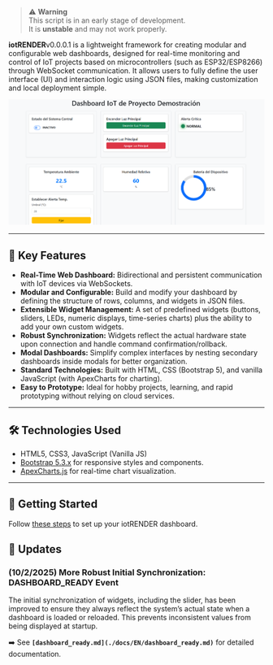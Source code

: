 > ⚠️ **Warning**  
> This script is in an early stage of development.  
> It is **unstable** and may not work properly.

**iotRENDER**v0.0.0.1  is a lightweight framework for creating modular and configurable web dashboards, designed for real-time monitoring and control of IoT projects based on microcontrollers (such as ESP32/ESP8266) through WebSocket communication. It allows users to fully define the user interface (UI) and interaction logic using JSON files, making customization and local deployment simple.

![Screenshot](./docs/img/principal.png)

---

## 🌟 Key Features

*   **Real-Time Web Dashboard:** Bidirectional and persistent communication with IoT devices via WebSockets.  
*   **Modular and Configurable:** Build and modify your dashboard by defining the structure of rows, columns, and widgets in JSON files.  
*   **Extensible Widget Management:** A set of predefined widgets (buttons, sliders, LEDs, numeric displays, time-series charts) plus the ability to add your own custom widgets.  
*   **Robust Synchronization:** Widgets reflect the actual hardware state upon connection and handle command confirmation/rollback.  
*   **Modal Dashboards:** Simplify complex interfaces by nesting secondary dashboards inside modals for better organization.  
*   **Standard Technologies:** Built with HTML, CSS (Bootstrap 5), and vanilla JavaScript (with ApexCharts for charting).  
*   **Easy to Prototype:** Ideal for hobby projects, learning, and rapid prototyping without relying on cloud services.  

---

## 🛠️ Technologies Used

*   HTML5, CSS3, JavaScript (Vanilla JS)  
*   [Bootstrap 5.3.x](https://getbootstrap.com/docs/5.3/) for responsive styles and components.  
*   [ApexCharts.js](https://apexcharts.com/) for real-time chart visualization.  

---

## 🚀 Getting Started

Follow [these steps](./docs/EN/index.md) to set up your iotRENDER dashboard.  

## 📅 Updates

### (10/2/2025) More Robust Initial Synchronization: **DASHBOARD_READY** Event

The initial synchronization of widgets, including the slider, has been improved to ensure they always reflect the system’s actual state when a dashboard is loaded or reloaded.
This prevents inconsistent values from being displayed at startup.

➡️ See **`[dashboard_ready.md](./docs/EN/dashboard_ready.md)`** for detailed documentation.



